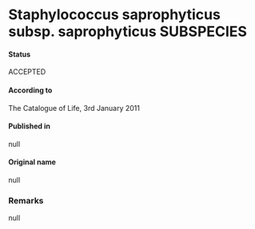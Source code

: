 # Staphylococcus saprophyticus subsp. saprophyticus SUBSPECIES

#### Status
ACCEPTED

#### According to
The Catalogue of Life, 3rd January 2011

#### Published in
null

#### Original name
null

### Remarks
null